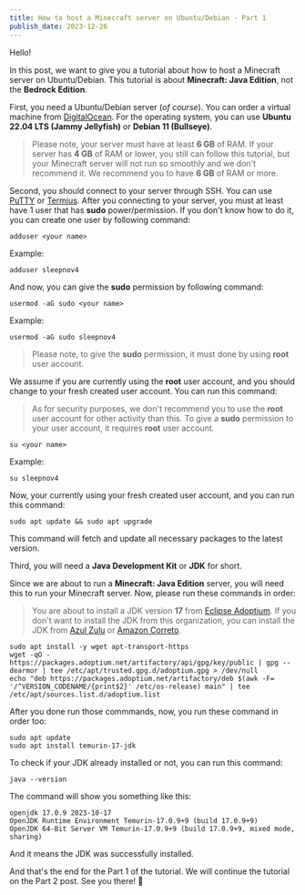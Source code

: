 ```yaml
---
title: How to host a Minecraft server on Ubuntu/Debian - Part 1
publish_date: 2023-12-26
---
```


Hello!

In this post, we want to give you a tutorial about how to host a Minecraft server on Ubuntu/Debian. This tutorial is about **Minecraft: Java Edition**, not the **Bedrock Edition**.

First, you need a Ubuntu/Debian server (*of course*). You can order a virtual machine from [DigitalOcean](https://www.digitalocean.com/?refcode=83d8f1ab6d04&utm_campaign=Referral_Invite&utm_medium=Referral_Program&utm_source=badge). For  the operating system, you can use **Ubuntu 22.04 LTS (Jammy Jellyfish)** or **Debian 11 (Bullseye)**.

> Please note, your server must have at least **6 GB** of RAM. If your server has **4 GB** of RAM or lower, you still can follow this tutorial, but your Minecraft server will not run so smoothly and we don't recommend it. We recommend you to have **6 GB** of RAM or more.

Second, you should connect to your server through SSH. You can use [PuTTY](https://www.chiark.greenend.org.uk/~sgtatham/putty/latest.html) or [Termius](https://termius.com/). After you connecting to your server, you must at least have 1 user that has **sudo** power/permission. If you don't know how to do it, you can create one user by following command:

```shell 
adduser <your name>
```

Example: 

```shell
adduser sleepnov4
```

And now, you can give the **sudo** permission by following command:

```shell
usermod -aG sudo <your name>
```

Example: 

```shell
usermod -aG sudo sleepnov4
```

> Please note, to give the **sudo** permission, it must done by using **root** user account.

We assume if you are currently using the **root** user account, and you should change to your fresh created user account. You can run this command: 

> As for security purposes, we don't recommend you to use the **root** user account for other activity than this. To give a **sudo** permission to your user account, it requires **root** user account.

```shell
su <your name>
```

Example: 

```shell
su sleepnov4
```

Now, your currently using your fresh created user account, and you can run this command: 

```shell
sudo apt update && sudo apt upgrade
```

This command will fetch and update all necessary packages to the latest version.

Third, you will need a **Java Development Kit** or **JDK** for short. 

Since we are about to run a **Minecraft: Java Edition** server, you will need this to run your Minecraft server.
Now, please run these commands in order: 

> You are about to install a JDK version **17** from [Eclipse Adoptium](https://adoptium.net). If you don't want to install the JDK from this organization, you can install the JDK from [Azul Zulu](https://www.azul.com) or [Amazon Correto](https://aws.amazon.com/corretto).

```shell
sudo apt install -y wget apt-transport-https
wget -qO - https://packages.adoptium.net/artifactory/api/gpg/key/public | gpg --dearmor | tee /etc/apt/trusted.gpg.d/adoptium.gpg > /dev/null
echo "deb https://packages.adoptium.net/artifactory/deb $(awk -F= '/^VERSION_CODENAME/{print$2}' /etc/os-release) main" | tee /etc/apt/sources.list.d/adoptium.list
```

After you done run those commmands, now, you run these command in order too: 

```shell
sudo apt update
sudo apt install temurin-17-jdk
```

To check if your JDK already installed or not, you can run this command: 

```shell
java --version
```

The command will show you something like this: 

```shell
openjdk 17.0.9 2023-10-17
OpenJDK Runtime Environment Temurin-17.0.9+9 (build 17.0.9+9)
OpenJDK 64-Bit Server VM Temurin-17.0.9+9 (build 17.0.9+9, mixed mode, sharing)
```

And it means the JDK was successfully installed.

And that's the end for the Part 1 of the tutorial. We will continue the tutorial on the Part 2 post. See you there! 👋